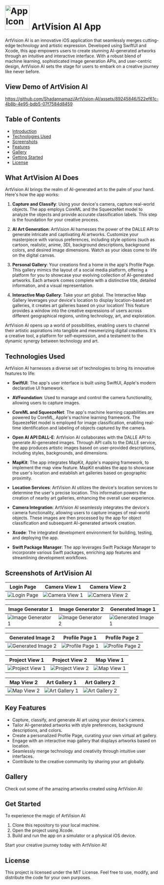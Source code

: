 # <img src="screenshots/AppIcon.png" alt="App Icon" width="80" height="80"> ArtVision AI App




ArtVision AI is an innovative iOS application that seamlessly merges cutting-edge technology and artistic expression. Developed using SwiftUI and Xcode, this app empowers users to create stunning AI-generated artworks through an intuitive and interactive interface. With a robust blend of machine learning, sophisticated image generation APIs, and user-centric design, ArtVision AI sets the stage for users to embark on a creative journey like never before.

## View Demo of ArtVision AI




https://github.com/Shadannamazi/ArtVision-AI/assets/89245846/522ef61c-4b8b-4e95-bdb5-07f7584d8459





## Table of Contents
- [Introduction](#what-artvision-ai-does)
- [Technologies Used](#technologies-used)
- [Screenshots](#screenshots-of-artvision-ai)
- [Features](#key-features)
- [Gallery](#gallery)
- [Getting Started](#Get-Started)
- [License](#license)

## What ArtVision AI Does

ArtVision AI brings the realm of AI-generated art to the palm of your hand. Here's how the app works:

1. **Capture and Classify**: Using your device's camera, capture real-world objects. The app employs CoreML and the SqueezeNet model to analyze the objects and provide accurate classification labels. This step is the foundation for your creative process.

2. **AI Art Generation**: ArtVision AI harnesses the power of the DALLE API to generate intricate and captivating AI artworks. Customize your masterpiece with various preferences, including style options (such as cartoon, realistic, anime, 3D), background descriptions, background colors, and desired image dimensions. Watch as your ideas come to life on the digital canvas.

3. **Personal Gallery**: Your creations find a home in the app's Profile Page. This gallery mimics the layout of a social media platform, offering a platform for you to showcase your evolving collection of AI-generated artworks. Each artwork comes complete with a distinctive title, detailed information, and a visual representation.

4. **Interactive Map Gallery**: Take your art global. The Interactive Map Gallery leverages your device's location to display location-based art galleries, it creates art galleries based on your location! This feature provides a window into the creative expressions of users across different geographical regions, uniting technology, art, and exploration.

ArtVision AI opens up a world of possibilities, enabling users to channel their artistic aspirations into tangible and mesmerizing digital creations. It's a creative tool, a platform for self-expression, and a testament to the dynamic synergy between technology and art.

## Technologies Used

ArtVision AI harnesses a diverse set of technologies to bring its innovative features to life:

* **SwiftUI**: The app's user interface is built using SwiftUI, Apple's modern declarative UI framework.
  
* **AVFoundation**: Used to manage and control the camera functionality, allowing users to capture images.
  
* **CoreML and SqueezeNet**: The app's machine learning capabilities are powered by CoreML, Apple's machine learning framework. The SqueezeNet model is employed for image classification, enabling real-time identification and labeling of objects captured by the camera.
  
* **Open AI API:DALL-E**: ArtVision AI collaborates with the DALLE API to generate AI-generated images. Through API calls to the DALLE service, the app produces artistic images based on user-provided descriptions, including styles, backgrounds, and dimensions.
  
* **MapKit**: The app integrates MapKit, Apple's mapping framework, to implement the map view feature. MapKit enables the app to showcase the user's location and establish art galleries based on geographic proximity.
  
* **Location Services**: ArtVision AI utilizes the device's location services to determine the user's precise location. This information powers the creation of nearby art galleries, enhancing the overall user experience.
  
* **Camera Integration**: ArtVision AI seamlessly integrates the device's camera functionality, allowing users to capture images of real-world objects. These images are then processed by the app for object classification and subsequent AI-generated artwork creation.
  
* **Xcode**: The integrated development environment for building, testing, and deploying the app.
  
* **Swift Package Manager**: The app leverages Swift Package Manager to incorporate various Swift packages, enriching app features and streamlining development workflows.

## Screenshots of ArtVision AI

| Login Page | Camera View 1 | Camera View 2 |
|------------|---------------|---------------|
| ![Login Page](screenshots/login.PNG) | ![Camera View 1](screenshots/camerapic1.PNG) | ![Camera View 2](screenshots/camerapic2.PNG) |

| Image Generator 1 | Image Generator 2 | Generated Image 1 |
|-------------------|-------------------|-------------------|
| ![Image Generator 1](screenshots/im2.PNG) | ![Image Generator 2](screenshots/im1.PNG) | ![Generated Image 1](screenshots/generated1.PNG) |

| Generated Image 2 | Profile Page 1 | Profile Page 2 |
|-------------------|-----------------|-----------------|
| ![Generated Image 2](screenshots/generated2.PNG) | ![Profile Page 1](screenshots/profile1.PNG) | ![Profile Page 2](screenshots/profile2.PNG) |

| Project View 1 | Project View 2 | Map View 1 |
|-----------------|-----------------|------------|
| ![Project View 1](screenshots/project3.PNG) | ![Project View 2](screenshots/project2.PNG) | ![Map View 1](screenshots/map4.PNG) |

| Map View 2 | Art Gallery 1 | Art Gallery 2 |
|------------|---------------|---------------|
| ![Map View 2](screenshots/map3.PNG) | ![Art Gallery 1](screenshots/artgallery1.PNG) | ![Art Gallery 2](screenshots/artgallery2.PNG) |


## Key Features

- Capture, classify, and generate AI art using your device's camera.
- Tailor AI-generated artworks with style preferences, background descriptions, and colors.
- Create a personalized Profile Page, curating your own virtual art gallery.
- Engage with an interactive map gallery that displays artworks based on location.
- Seamlessly merge technology and creativity through intuitive user interfaces.
- Contribute to the creative community by sharing your art globally.


  
## Gallery
Check out some of the amazing artworks created using ArtVision AI:


## Get Started

To experience the magic of ArtVision AI:

1. Clone this repository to your local machine.
2. Open the project using Xcode.
3. Build and run the app on a simulator or a physical iOS device.

Start your creative journey today with ArtVision AI!

## License
This project is licensed under the MIT License. Feel free to use, modify, and distribute the code for your own purposes.

